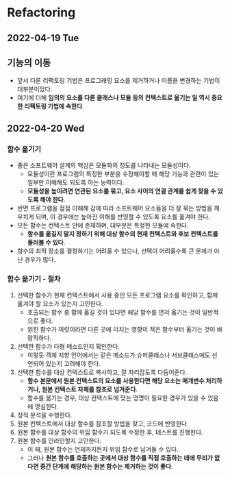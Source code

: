 # Refactoring
## 2022-04-19 Tue

## 기능의 이동
* 앞서 다룬 리팩토링 기법은 프로그래밍 요소를 제거하거나 이름을 변경하는 기법이 대부분이었다.
* 여기에 더해 **임의의 요소를 다른 클래스나 모듈 등의 컨텍스트로 옮기는 일 역시 중요한 리팩토링 기법에 속한다**.

## 2022-04-20 Wed
### 함수 옮기기
* 좋은 소프트웨어 설계의 핵심은 모듈화의 정도를 나타내는 모듈성이다.
  * 모듈성이란 프로그램의 특정한 부분을 수정해야할 때 해당 기능과 관련이 있는 일부만 이해해도 되도록 하는 능력이다.
  * **모듈성을 높이려면 연관된 요소를 묶고, 요소 사이의 연결 관계를 쉽게 찾을 수 있도록 해야 한다**.
* 반면 프로그램을 점점 이해해 감에 따라 소프트웨어 요소들을 더 잘 묶는 방법을 깨우치게 되며, 이 경우에는 높아진 이해를 반영할 수 있도록 요소를 옮겨야 한다.
* 모든 함수는 컨텍스트 안에 존재하며, 대부분은 특정한 모듈에 속한다.
  * **함수를 옮길지 말지 정하기 위해 대상 함수의 현재 컨텍스트와 후보 컨텍스트를 둘러볼 수 있다**.
* 함수의 최적 장소를 결정하기는 어려울 수 있으나, 선택이 어려울수록 큰 문제가 아닌 경우가 많다.

### 함수 옮기기 - 절차
1. 선택한 함수가 현재 컨텍스트에서 사용 중인 모든 프로그램 요소를 확인하고, 함께 옮겨야 할 요소가 있는지 고민한다.
   * 호출되는 함수 중 함께 옮길 것이 있다면 해당 함수를 먼저 옮기는 것이 일반적으로 좋다.
   * 얽힌 함수가 여럿이라면 다른 곳에 미치는 영향이 적은 함수부터 옮기는 것이 바람직하다.
2. 선택한 함수가 다형 메소드인지 확인한다.
   * 이렇듯 객체 지향 언어에서는 같은 메소드가 슈퍼클래스나 서브클래스에도 선언되어 있는지 고려해야 한다.
3. 선택한 함수를 대상 컨텍스트로 복사하고, 잘 자리잡도록 다듬어준다.
   * **함수 본문에서 원본 컨텍스트의 요소를 사용한다면 해당 요소는 매개변수 처리하거나, 원본 컨텍스트 자체를 참조로 넘겨준다**.
   * 함수를 옮기는 경우, 대상 컨텍스트에 맞는 명명이 필요한 경우가 있을 수 있음에 명심한다.
4. 정적 분석을 수행한다.
5. 원본 컨텍스트에서 대상 함수를 참조할 방법을 찾고, 코드에 반영한다.
6. 원본 함수를 대상 함수의 위임 함수가 되도록 수정한 후, 테스트를 진행한다.
7. 원본 함수를 인라인할지 고민한다.
   * 이 때, 원본 함수는 언제까지든지 위임 함수로 남겨둘 수 있다.
   * 그러나 **원본 함수를 호출하는 곳에서 대상 함수를 직접 호출하는 데에 무리가 없다면 중간 단계에 해당하는 원본 함수는 제거하는 것이 좋다**.